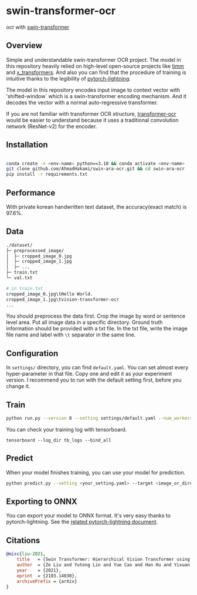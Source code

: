 # swin-transformer-ocr
ocr with [swin-transformer](https://arxiv.org/abs/2103.14030)

## Overview
Simple and understandable swin-transformer OCR project.
The model in this repository heavily relied on high-level open-source projects like [timm](https://github.com/rwightman/pytorch-image-models) and [x_transformers](https://github.com/lucidrains/x-transformers).
And also you can find that the procedure of training is intuitive thanks to the legibility of [pytorch-lightning](https://www.pytorchlightning.ai/).

The model in this repository encodes input image to context vector with 'shifted-window` which is a swin-transformer encoding mechanism. And it decodes the vector with a normal auto-regressive transformer.

If you are not familiar with transformer OCR structure, [transformer-ocr](https://github.com/YongWookHa/transformer-ocr) would be easier to understand because it uses a traditional convolution network (ResNet-v2) for the encoder.
## Installation

```bash

conda create -n <env-name> python==3.10 && conda activate <env-name>
git clone github.com/AhmadHakami/swin-ara-ocr.git && cd swin-ara-ocr
pip install -r requirements.txt
```
## Performance
With private korean handwritten text dataset, the accuracy(exact match) is 97.6%.

## Data
```bash
./dataset/
├─ preprocessed_image/
│  ├─ cropped_image_0.jpg
│  ├─ cropped_image_1.jpg
│  ├─ ...
├─ train.txt
└─ val.txt

# in train.txt
cropped_image_0.jpg\tHello World.
cropped_image_1.jpg\tvision-transformer-ocr
...
```

You should preprocess the data first. Crop the image by word or sentence level area. Put all image data in a specific directory. Ground truth information should be provided with a txt file. In the txt file, write the image file name and label with `\t` separator in the same line.

## Configuration
In `settings/` directory, you can find `default.yaml`. You can set almost every hyper-parameter in that file. Copy one and edit it as your experiment version. I recommend you to run with the default setting first, before you change it.

## Train
```bash
python run.py --version 0 --setting settings/default.yaml --num_workers 16 --batch_size 128
```
You can check your training log with tensorboard.  
```
tensorboard --log_dir tb_logs --bind_all
```  

## Predict  
When your model finishes training, you can use your model for prediction.

```bash  
python predict.py --setting <your_setting.yaml> --target <image_or_directory> --tokenizer <your_tokenizer_pkl> --checkpoint <saved_checkpoint>
```

## Exporting to ONNX  
You can export your model to ONNX format. It's very easy thanks to pytorch-lightning. See the [related pytorch-lightning document](https://pytorch-lightning.readthedocs.io/en/stable/common/production_inference.html).

## Citations

```bibtex
@misc{liu-2021,
    title   = {Swin Transformer: Hierarchical Vision Transformer using Shifted Windows},
	author  = {Ze Liu and Yutong Lin and Yue Cao and Han Hu and Yixuan Wei and Zheng Zhang and Stephen Lin and Baining Guo},
	year    = {2021},
    eprint  = {2103.14030},
	archivePrefix = {arXiv}
}
```
